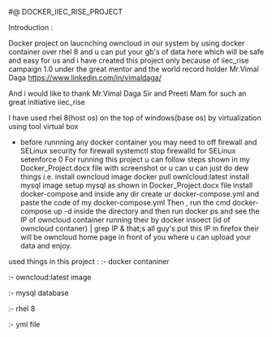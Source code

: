 #@ DOCKER_IIEC_RISE_PROJECT

Introduction :

Docker project on laucnching owncloud in our system by using docker container over rhel 8 
and u can put your gb's of data here which will be safe and easy for us and i have created 
this project only because of iiec_rise campaign 1.0 under the great mentor and the world 
record holder Mr.Vimal Daga https://www.linkedin.com/in/vimaldaga/ 

And i would like to thank Mr.Vimal Daga Sir and Preeti Mam for such an great initiative iiec_rise

 I have used rhel 8(host  os) on the top of windows(base os) by virtualization using tool virtual box
 - before runnning any docker container you may need to off firewall and SELinux security 
   for firewall systemctl stop firewalld
   for SELinux  setenforce 0
For running this project u can follow steps shown in my Docker_Project.docx file with screenshot
or u can u can just do dew things i.e. 
install owncloud image
docker pull ownlcloud:latest
install mysql image
setup mysql as shown in Docker_Project.docx file
install docker-compose and inside any dir create ur docker-compose.yml
and paste the code of my docker-compose.yml
Then , run the cmd docker-compose up -d inside the directory
and then run docker ps  and see the IP of owncloud container running their by docker insoect
(id of owncloud contaner) | grep IP & that;s all guy's put this IP in firefox their will be 
owncloud home page in front of you where u can upload your data and enjoy.

used things in this project :
:- docker contaniner

:- owncloud:latest image

:- mysql database

:- rhel 8

:- yml file

